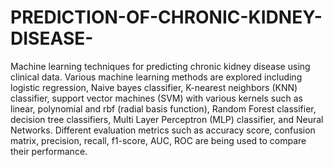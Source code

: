 # PREDICTION-OF-CHRONIC-KIDNEY-DISEASE-

Machine learning techniques for predicting chronic kidney disease using clinical data. Various machine learning methods are explored including logistic regression, Naive bayes classifier, K-nearest neighbors (KNN) classifier, support vector machines (SVM) with various kernels such as linear, polynomial and rbf (radial basis function), Random Forest classifier, decision tree classifiers, Multi Layer Perceptron (MLP) classifier, and Neural Networks.
Different evaluation metrics such as accuracy score, confusion matrix, precision, recall, f1-score, AUC, ROC are being used to compare their performance.
